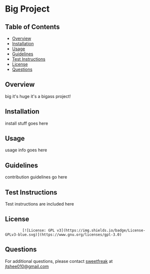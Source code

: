 

# Big Project

## Table of Contents
* [Overview](#Overview)
* [Installation](#Installation)
* [Usage](#Usage)
* [Guidelines](#Guidelines)
* [Test Instructions](#TestInstructions)
* [License](#License) 
* [Questions](#Questions)

## Overview
big it's huge it's a bigass project!

## Installation
install stuff goes here

## Usage
usage info goes here

## Guidelines
contribution guidelines go here

## Test Instructions
Test instructions are included here

## License

            [![License: GPL v3](https://img.shields.io/badge/License-GPLv3-blue.svg)](https://www.gnu.org/licenses/gpl-3.0)
            

## Questions
For additional questions, please contact [sweetfreak](https://github.com/sweetfreak) at jtshee010@gmail.com


    
